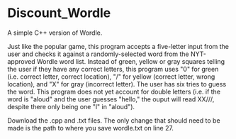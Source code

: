 # Discount_Wordle
A simple C++ version of Wordle.

Just like the popular game, this program accepts a five-letter input from the user and checks it against a
randomly-selected word from the NYT-approved Wordle word list. Instead of green, yellow or gray squares telling
the user if they have any correct letters, this program uses "0" for green (i.e. correct letter, correct location),
"/" for yellow (correct letter, wrong location), and "X" for gray (incorrect letter). The user has six tries to
guess the word. This program does not yet account for double letters (i.e. if the word is "aloud" and the user
guesses "hello," the ouput will read XX///, despite there only being one "l" in "aloud").

Download the .cpp and .txt files. The only change that should need to be made is the path to where you save
wordle.txt on line 27.
